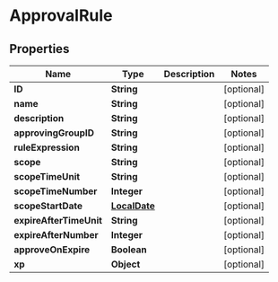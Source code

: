 
# ApprovalRule

## Properties
Name | Type | Description | Notes
------------ | ------------- | ------------- | -------------
**ID** | **String** |  |  [optional]
**name** | **String** |  |  [optional]
**description** | **String** |  |  [optional]
**approvingGroupID** | **String** |  |  [optional]
**ruleExpression** | **String** |  |  [optional]
**scope** | **String** |  |  [optional]
**scopeTimeUnit** | **String** |  |  [optional]
**scopeTimeNumber** | **Integer** |  |  [optional]
**scopeStartDate** | [**LocalDate**](LocalDate.md) |  |  [optional]
**expireAfterTimeUnit** | **String** |  |  [optional]
**expireAfterNumber** | **Integer** |  |  [optional]
**approveOnExpire** | **Boolean** |  |  [optional]
**xp** | **Object** |  |  [optional]



